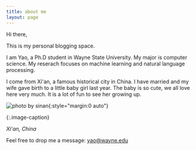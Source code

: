```yaml
---
title: about me
layout: page
---
```


Hi there,

This is my personal blogging space. 


I am Yao, a Ph.D student in Wayne State University. My major is computer science. My reserach focuses on machine learning and natural language processing. 

I come from Xi'an, a famous historical city in China. I have married and my wife gave birth to a little baby girl last year. The baby is so cute, we all love here very much. It is a lot of fun to see her growing up. 

![photo by sinan](../assets/images/sakura.jpg){:style="margin:0 auto"}

{:.image-caption}

*Xi'an, China*



Feel free to drop me a message: yao@wayne.edu

